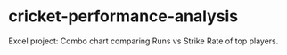 # cricket-performance-analysis
Excel project: Combo chart comparing Runs vs Strike Rate of top players.

